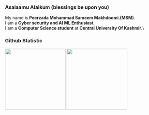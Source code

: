 ### Asalaamu Alaikum (blessings be upon you)

My name is **Peerzada Mohammad Sameem Makhdoomi.(MSM)**.\
I am a **Cyber security and AI ML Enthusiast**.\
I am a **Computer Science student** at **Central University Of Kashmir**.\

### Github Statistic
<p align="left">
<a href="https://github.com/ft10101">
  <img height="200em" src="https://github-readme-stats-eight-theta.vercel.app/api?username=ft10101&show_icons=true&theme=algolia&include_all_commits=true&count_private=true"/>
  <img height="200em" src="https://github-readme-stats-eight-theta.vercel.app/api/top-langs/?username=ft10101&layout=compact&langs_count=8&theme=algolia"/>
</a>
</p>

<!--
**mikhlasnr/mikhlasnr** is a ✨ _special_ ✨ repository because its `README.md` (this file) appears on your GitHub profile.

Here are some ideas to get you started:

- 🔭 I’m currently working on ...
- 🌱 I’m currently learning ...
- 👯 I’m looking to collaborate on ...
- 🤔 I’m looking for help with ...
- 💬 Ask me about ...
- 📫 How to reach me: ...
- 😄 Pronouns: ...
- ⚡ Fun fact: ...
-->

